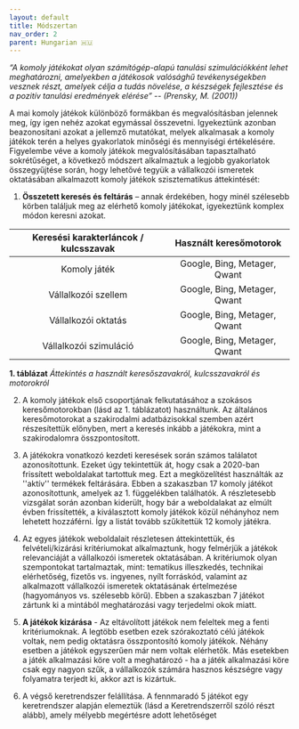 ```yaml
---
layout: default
title: Módszertan
nav_order: 2
parent: Hungarian 🇭🇺
---
```


_“A komoly játékokat olyan számítógép-alapú tanulási szimulációkként lehet meghatározni, amelyekben a játékosok valósághű tevékenységekben vesznek részt, amelyek célja a tudás növelése, a készségek fejlesztése és a pozitív tanulási eredmények elérése” -- (Prensky, M. (2001))_

A mai komoly játékok különböző formákban és megvalósításban jelennek meg, így igen nehéz azokat egymással összevetni. Igyekeztünk azonban beazonosítani azokat a jellemző mutatókat, melyek alkalmasak a komoly játékok terén a helyes gyakorlatok minőségi és mennyiségi értékelésére.
Figyelembe véve a komoly játékok megvalósításában tapasztalható sokrétűséget, a következő módszert alkalmaztuk a legjobb gyakorlatok összegyűjtése során, hogy lehetővé tegyük a vállalkozói ismeretek oktatásában alkalmazott komoly játékok szisztematikus áttekintését:

1. **Összetett keresés és feltárás** – annak érdekében, hogy minél szélesebb körben találjuk meg az elérhető komoly játékokat, igyekeztünk komplex módon keresni azokat.

| **Keresési karakterláncok / kulcsszavak** |  **Használt keresőmotorok**  |
| :---------------------------------------: | :--------------------------: |
|               Komoly játék                | Google, Bing, Metager, Qwant |
|            Vállalkozói szellem            | Google, Bing, Metager, Qwant |
|            Vállalkozói oktatás            | Google, Bing, Metager, Qwant |
|          Vállalkozói szimuláció           | Google, Bing, Metager, Qwant |

**1. táblázat** _Áttekintés a használt keresőszavakról, kulcsszavakról és motorokról_

2.	A komoly játékok első csoportjának felkutatásához a szokásos keresőmotorokban (lásd az 1. táblázatot) használtunk. Az általános keresőmotorokat a szakirodalmi adatbázisokkal szemben azért részesítettük előnyben, mert a keresés inkább a játékokra, mint a szakirodalomra összpontosított.

3.	A játékokra vonatkozó kezdeti keresések során számos találatot azonosítottunk. Ezeket úgy tekintettük át, hogy csak a 2020-ban frissített weboldalakat tartottuk meg. Ezt a megközelítést használták az ''aktív'' termékek feltárására. Ebben a szakaszban 17 komoly játékot azonosítottunk, amelyek az 1. függelékben találhatók. A részletesebb vizsgálat során azonban kiderült, hogy bár a weboldalakat az elmúlt évben frissítették, a kiválasztott komoly játékok közül néhányhoz nem lehetett hozzáférni. Így a listát tovább szűkítettük 12 komoly játékra.

4.	Az egyes játékok weboldalait részletesen áttekintettük, és felvételi/kizárási kritériumokat alkalmaztunk, hogy felmérjük a játékok relevanciáját a vállalkozói ismeretek oktatásában. A kritériumok olyan szempontokat tartalmaztak, mint: tematikus illeszkedés, technikai elérhetőség, fizetős vs. ingyenes, nyílt forráskód, valamint az alkalmazott vállalkozói ismeretek oktatásának értelmezése (hagyományos vs. szélesebb körű). Ebben a szakaszban 7 játékot zártunk ki a mintából meghatározási vagy terjedelmi okok miatt.

5.	**A játékok kizárása** - Az eltávolított játékok nem feleltek meg a fenti kritériumoknak. A legtöbb esetben ezek szórakoztató célú játékok voltak, nem pedig oktatásra összpontosító komoly játékok. Néhány esetben a játékok egyszerűen már nem voltak elérhetők. Más esetekben a játék alkalmazási köre volt a meghatározó - ha a játék alkalmazási köre csak egy nagyon szűk, a vállalkozók számára hasznos készségre vagy folyamatra terjedt ki, akkor azt is kizártuk. 

6.	A végső keretrendszer felállítása. A fennmaradó 5 játékot egy keretrendszer alapján elemeztük (lásd a Keretrendszerről szóló részt alább), amely mélyebb megértésre adott lehetőséget


